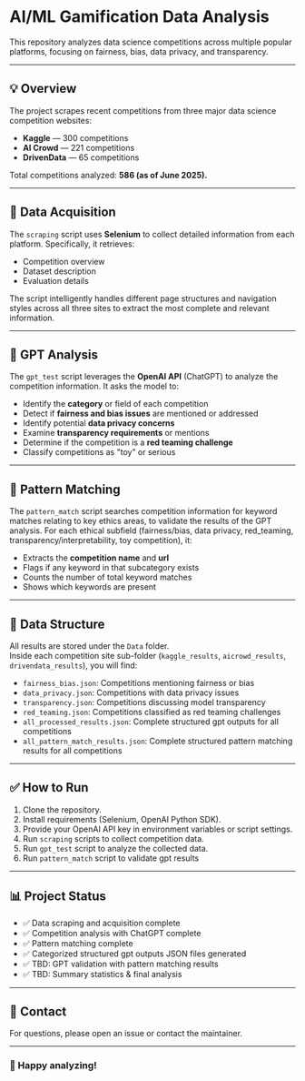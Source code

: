 # AI/ML Gamification Data Analysis

This repository analyzes data science competitions across multiple popular platforms, focusing on fairness, bias, data privacy, and transparency.

---

## 💡 Overview

The project scrapes recent competitions from three major data science competition websites:

- **Kaggle** — 300 competitions
- **AI Crowd** — 221 competitions
- **DrivenData** — 65 competitions

Total competitions analyzed: **586 (as of June 2025).**

---

## 📄 Data Acquisition

The `scraping` script uses **Selenium** to collect detailed information from each platform. Specifically, it retrieves:

- Competition overview
- Dataset description
- Evaluation details

The script intelligently handles different page structures and navigation styles across all three sites to extract the most complete and relevant information.

---

## 🤖 GPT Analysis

The `gpt_test` script leverages the **OpenAI API** (ChatGPT) to analyze the competition information. It asks the model to:

- Identify the **category** or field of each competition
- Detect if **fairness and bias issues** are mentioned or addressed
- Identify potential **data privacy concerns**
- Examine **transparency requirements** or mentions
- Determine if the competition is a **red teaming challenge**
- Classify competitions as "toy" or serious

---

## 📎 Pattern Matching

The `pattern_match` script searches competition information for keyword matches relating to key ethics areas, to validate the results of the GPT analysis. For each ethical subfield (fairness/bias, data privacy, red_teaming, transparency/interpretability, toy competition), it:

- Extracts the **competition name** and **url**
- Flags if any keyword in that subcategory exists
- Counts the number of total keyword matches
- Shows which keywords are present

---

## 📁 Data Structure

All results are stored under the `Data` folder.  
Inside each competition site sub-folder (`kaggle_results`, `aicrowd_results`, `drivendata_results`), you will find:

- `fairness_bias.json`: Competitions mentioning fairness or bias
- `data_privacy.json`: Competitions with data privacy issues
- `transparency.json`: Competitions discussing model transparency
- `red_teaming.json`: Competitions classified as red teaming challenges
- `all_processed_results.json`: Complete structured gpt outputs for all competitions
- `all_pattern_match_results.json`: Complete structured pattern matching results for all competitions

---

## ✅ How to Run

1. Clone the repository.
2. Install requirements (Selenium, OpenAI Python SDK).
3. Provide your OpenAI API key in environment variables or script settings.
4. Run `scraping` scripts to collect competition data.
5. Run `gpt_test` script to analyze the collected data.
6. Run `pattern_match` script to validate gpt results

---

## 📊 Project Status

- ✅ Data scraping and acquisition complete
- ✅ Competition analysis with ChatGPT complete
- ✅ Pattern matching complete
- ✅ Categorized structured gpt outputs JSON files generated
- ✅ TBD: GPT validation with pattern matching results
- ✅ TBD: Summary statistics & final analysis

---

## 💬 Contact

For questions, please open an issue or contact the maintainer.

---

### 🚀 Happy analyzing!
